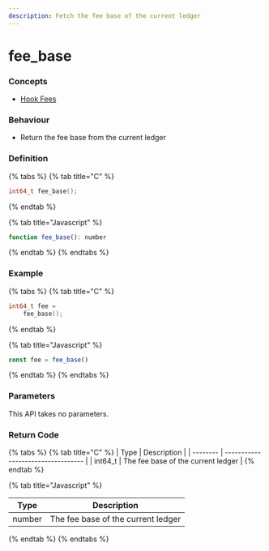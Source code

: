 ```yaml
---
description: Fetch the fee base of the current ledger
---
```


# fee\_base

### Concepts

* [Hook Fees](../../../concepts/hook-fees.md)

### Behaviour

* Return the fee base from the current ledger

### Definition

{% tabs %}
{% tab title="C" %}
```c
int64_t fee_base();
```
{% endtab %}

{% tab title="Javascript" %}
```javascript
function fee_base(): number
```
{% endtab %}
{% endtabs %}



### Example

{% tabs %}
{% tab title="C" %}
```c
int64_t fee =
    fee_base();
```
{% endtab %}

{% tab title="Javascript" %}
```javascript
const fee = fee_base()
```
{% endtab %}
{% endtabs %}



### Parameters

This API takes no parameters.

### Return Code

{% tabs %}
{% tab title="C" %}
| Type     | Description                        |
| -------- | ---------------------------------- |
| int64\_t | The fee base of the current ledger |
{% endtab %}

{% tab title="Javascript" %}


| Type   | Description                        |
| ------ | ---------------------------------- |
| number | The fee base of the current ledger |
{% endtab %}
{% endtabs %}

